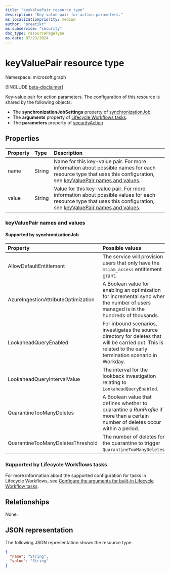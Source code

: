 ```yaml
---
title: "keyValuePair resource type"
description: "Key value pair for action parameters."
ms.localizationpriority: medium
author: "preetikr"
ms.subservice: "security"
doc_type: resourcePageType
ms.date: 07/23/2024
---
```


# keyValuePair resource type

Namespace: microsoft.graph

[!INCLUDE [beta-disclaimer](../../includes/beta-disclaimer.md)]

Key-value pair for action parameters. The configuration of this resource is shared by the following objects:
+ The **synchronizationJobSettings** property of [synchronizationJob](../resources/synchronization-synchronizationjob.md).
+ The **arguments** property of [Lifecycle Workflows tasks](../resources/identitygovernance-task.md).
+ The **parameters** property of [securityAction](../resources/securityaction.md)

## Properties

| Property     | Type        | Description |
|:-------------|:------------|:------------|
|name|String|Name for this key-value pair. For more information about possible names for each resource type that uses this configuration, see [keyValuePair names and values](#keyvaluepair-names-and-values).|
|value|String|Value for this key-value pair. For more information about possible values for each resource type that uses this configuration, see [keyValuePair names and values](#keyvaluepair-names-and-values).|

### keyValuePair names and values

#### Supported by synchronizationJob

| Property | Possible values |
|:-|:-|
| AllowDefaultEntitlement |  The service will provision users that only have the `msiam_access` entitlement grant. |
| AzureIngestionAttributeOptimization | A Boolean value for enabling an optimization for incremental sync when the number of users managed is in the hundreds of thousands. |
| LookaheadQueryEnabled |  For inbound scenarios, investigates the source directory for deletes that will be carried out. This is related to the early termination scenario in Workday.|
| LookaheadQueryIntervalValue | The interval for the lookback investigation relating to `LookaheadQueryEnabled`. |
| QuarantineTooManyDeletes | A Boolean value that defines whether to quarantine a _RunProfile_ if more than a certain number of deletes occur within a period. |
| QuarantineTooManyDeletesThreshold | The number of deletes for the quarantine to trigger `QuarantineTooManyDeletes`. |

### Supported by Lifecycle Workflows tasks

For more information about the supported configuration for tasks in Lifecycle Workflows, see [Configure the arguments for built-in Lifecycle Workflow tasks](/graph/identitygovernance-lifecycleworkflows-task-arguments).

## Relationships

None.

## JSON representation

The following JSON representation shows the resource type.

<!-- {
  "blockType": "resource",
  "optionalProperties": [

  ],
  "@odata.type": "microsoft.graph.keyValuePair",
  "baseType": null
}-->

```json
{
  "name": "String",
  "value": "String"
}
```

<!-- uuid: 16cd6b66-4b1a-43a1-adaf-3a886856ed98
2019-02-04 14:57:30 UTC -->
<!-- {
  "type": "#page.annotation",
  "description": "keyValuePair resource",
  "keywords": "",
  "section": "documentation",
  "tocPath": ""
}-->

